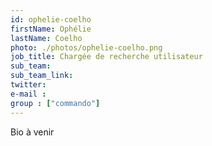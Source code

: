 ```yaml
---
id: ophelie-coelho
firstName: Ophélie
lastName: Coelho
photo: ./photos/ophelie-coelho.png
job_title: Chargée de recherche utilisateur
sub_team:
sub_team_link:
twitter:
e-mail :
group : ["commando"]
---
```


Bio à venir
